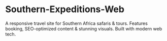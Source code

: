 # Southern-Expeditions-Web
A responsive travel site for Southern Africa safaris &amp; tours. Features booking, SEO-optimized content &amp; stunning visuals. Built with modern web tech.
